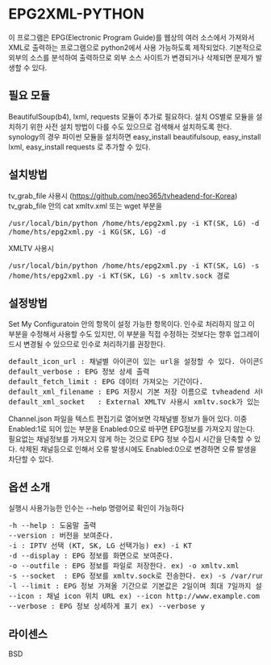 # EPG2XML-PYTHON

이 프로그램은 EPG(Electronic Program Guide)를 웹상의 여러 소스에서 가져와서 XML로 출력하는 프로그램으로 python2에서 사용 가능하도록 제작되었다.
기본적으로 외부의 소스를 분석하여 출력하므로 외부 소스 사이트가 변경되거나 삭제되면 문제가 발생할 수 있다.

## 필요 모듈

BeautifulSoup(b4), lxml, requests 모듈이 추가로 필요하다.
설치 OS별로 모듈을 설치하기 위한 사전 설치 방법이 다를 수도 있으므로 검색해서 설치하도록 한다.
synology의 경우 파이썬 모듈을 설치하면 easy_install beautifulsoup, easy_install lxml, easy_install requests 로 추가할 수 있다.

## 설치방법

tv_grab_file 사용시 (https://github.com/neo365/tvheadend-for-Korea)
tv_grab_file 안의 cat xmltv.xml 또는 wget 부분을
<pre>
/usr/local/bin/python /home/hts/epg2xml.py -i KT(SK, LG) -d 또는
/home/hts/epg2xml.py -i KG(SK, LG) -d
</pre>
XMLTV 사용시
<pre>
/usr/local/bin/python /home/hts/epg2xml.py -i KT(SK, LG) -s xmltv.sock경로 또는
/home/hts/epg2xml.py -i KT(SK, LG) -s xmltv.sock 경로
</pre>

## 설정방법
Set My Configuratoin 안의 항목이 설정 가능한 항목이다. 인수로 처리하지 않고 이 부분을 수정해서 사용할 수도 있지만,
이 부분을 직접 수정하는 것보다는 향후 업그레이드시 변경될 수 있으므로 인수로 처리하기를 권장한다.
<pre>
default_icon_url : 채널별 아이콘이 있는 url을 설정할 수 있다. 아이콘의 이름은 json 파일에 있는 Id.png로 기본설정되어 있다.
default_verbose : EPG 정보 상세 출력
default_fetch_limit : EPG 데이터 가져오는 기간이다.
default_xml_filename : EPG 저장시 기본 저장 이름으로 tvheadend 서버가 쓰기가 가능한 경로로 설정해야 한다.
default_xml_socket   : External XMLTV 사용시 xmltv.sock가 있는 경로로 설정해준다.
</pre>

Channel.json 파일을 텍스트 편집기로 열어보면 각채널별 정보가 들어 있다.
이중 Enabled:1로 되어 있는 부분을 Enabled:0으로 바꾸면 EPG정보를 가져오지 않는다.
필요없는 채널정보를 가져오지 않게 하는 것으로 EPG 정보 수집시 시간을 단축할 수 있다.
삭제된 채널등으로 인해서 오류 발생시에도 Enabled:0으로 변경하면 오류 발생을 차단할 수 있다.

## 옵션 소개

실행시 사용가능한 인수는 --help 명령어로 확인이 가능하다
<pre>
-h --help : 도움말 출력
--version : 버전을 보여준다.
-i : IPTV 선택 (KT, SK, LG 선택가능) ex) -i KT
-d --display : EPG 정보를 화면으로 보여준다.
-o --outfile : EPG 정보를 파일로 저장한다. ex) -o xmltv.xml
-s --socket  : EPG 정보를 xmltv.sock로 전송한다. ex) -s /var/run/xmltv.sock
-l --limit : EPG 정보 가져올 기간으로 기본값은 2일이며 최대 7일까지 설정 가능하다. ex) -l 2
--icon : 채널 icon 위치 URL ex) --icon http://www.example.com
--verbose : EPG 정보 상세하게 표기 ex) --verbose y
</pre>

## 라이센스
BSD
